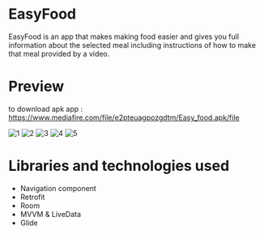 # EasyFood
EasyFood is an app that makes making food easier and gives you full information about the selected meal including instructions of how to make that meal provided by a video.

# Preview
to download apk app : https://www.mediafire.com/file/e2pteuagpozgdtm/Easy_food.apk/file

![1](https://user-images.githubusercontent.com/78867217/143778911-20c19914-7f67-41c9-ab0f-0a609f9f07e7.jpg)
![2](https://user-images.githubusercontent.com/78867217/143778942-5ec4c4fc-2e02-4acc-86f8-7bd69c4837b1.jpg)
![3](https://user-images.githubusercontent.com/78867217/143778946-0ed6e7bd-8d00-46d0-9aac-9b2926d44194.jpg)
![4](https://user-images.githubusercontent.com/78867217/143778948-6b290e99-0212-4116-b3c2-08388852146f.jpg)
![5](https://user-images.githubusercontent.com/78867217/143778949-deda1f32-feda-4dcc-b45c-c287271c7a70.jpg)


# Libraries and technologies used
- Navigation component
- Retrofit
- Room
- MVVM & LiveData
- Glide



